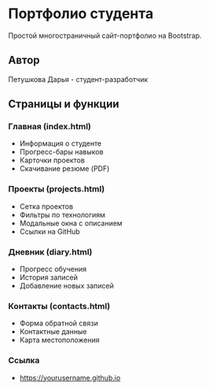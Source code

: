 # Портфолио студента

Простой многостраничный сайт-портфолио на Bootstrap.

## Автор
Петушкова Дарья - студент-разработчик

## Страницы и функции

### Главная (index.html)
- Информация о студенте
- Прогресс-бары навыков
- Карточки проектов
- Скачивание резюме (PDF)

### Проекты (projects.html)
- Сетка проектов
- Фильтры по технологиям
- Модальные окна с описанием
- Ссылки на GitHub

### Дневник (diary.html)
- Прогресс обучения
- История записей
- Добавление новых записей

### Контакты (contacts.html)
- Форма обратной связи
- Контактные данные
- Карта местоположения



### Ссылка
- https://yourusername.github.io